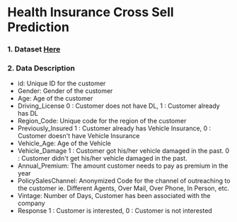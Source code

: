 # Health Insurance Cross Sell Prediction

### 1. Dataset [Here](https://www.kaggle.com/datasets/anmolkumar/health-insurance-cross-sell-prediction)

### 2. Data Description
- id: Unique ID for the customer
- Gender: Gender of the customer
- Age: Age of the customer
- Driving_License 0 : Customer does not have DL, 1 : Customer already has DL
- Region_Code: Unique code for the region of the customer
- Previously_Insured 1 : Customer already has Vehicle Insurance, 0 : Customer doesn't have Vehicle Insurance
- Vehicle_Age: Age of the Vehicle
- Vehicle_Damage 1 : Customer got his/her vehicle damaged in the past. 0 : Customer didn't get his/her vehicle damaged in the past.
- Annual_Premium: The amount customer needs to pay as premium in the year
- PolicySalesChannel: Anonymized Code for the channel of outreaching to the customer ie. Different Agents, Over Mail, Over Phone, In Person, etc.
- Vintage: Number of Days, Customer has been associated with the company
- Response 1 : Customer is interested, 0 : Customer is not interested
